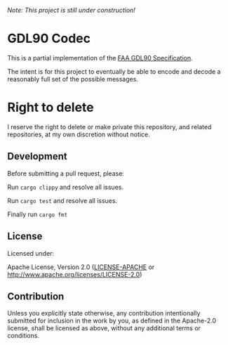 
*Note: This project is still under construction!*

# GDL90 Codec

This is a partial implementation of the [FAA GDL90 Specification](https://www.faa.gov/sites/faa.gov/files/air_traffic/technology/adsb/archival/GDL90_Public_ICD_RevA.PDF).

The intent is for this project to eventually be able to encode and decode a reasonably full set of the possible messages.

# Right to delete

I reserve the right to delete or make private this repository, and related repositories, at my own discretion without notice.

## Development

Before submitting a pull request, please:

Run ```cargo clippy``` and resolve all issues.

Run ```cargo test``` and resolve all issues.

Finally run ```cargo fmt```

## License

Licensed under:

Apache License, Version 2.0 ([LICENSE-APACHE](LICENSE.md) or http://www.apache.org/licenses/LICENSE-2.0)

## Contribution

Unless you explicitly state otherwise, any contribution intentionally submitted
for inclusion in the work by you, as defined in the Apache-2.0 license, shall be
licensed as above, without any additional terms or conditions.

